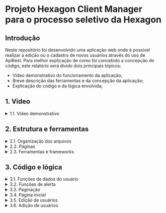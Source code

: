 # Projeto Hexagon Client Manager para o processo seletivo da Hexagon

## Introdução

Neste repositório foi desenvolvido uma aplicação web onde é possível realizar a edição ou o cadastro de novos usuários através do uso de ApiRest. Para melhor explicação de como foi concebido a concepção do código, este relatório será divido dois principais tópicos:

* Vídeo demonstrativo do funcionamento da aplicação;
* Breve descrição das ferramentas e da concepção da aplicação;
* Explicação do código e da lógica envolvida;

## 1. Video

<details>
  <summary>1.1. Vídeo demonstrativo</summary><br />
    [![Assistir o vídeo](https://w7.pngwing.com/pngs/467/458/png-transparent-video-player-play-together-angle-text-photography-thumbnail.png)]      (https://clipchamp.com/watch/WcTxfhf6NcR)        
</details>

## 2. Estrutura e ferramentas
  
  <details>
    <summary>2.1. Organização dos arquivos</summary><br/>
    Para facilitar a leitura e otimização de funções, o código possui uma pasta principal onde se encontram todos os arquivos Javascript chamada <strong>src</strong>. Dentro desta existem os seguintes diretórios:
  
* <strong>functions</strong> - Dentro desta pasta existem arquivos com as funções usadas em todas as páginas da aplicação, ou seja, funções globais;
* <strong>component</strong> - Dentro desta pasta temos os componentes que irão ser renderizados em cada página da aplicação feita em React.js;
* <strong>pages</strong> - Dentro desta pasta temos as páginas da aplicação que renderizam os componentes dependendo do caminho que estamos (/edit, /home, etc)
  </details>
  
  <details>
    <summary>2.2. Páginas</summary><br/>
    A aplicação possui duas páginas principais, Main, página principal onde é mostrada ao usuário as informações dos clientes recuperados da API e a página de gerenciamento de usuários, podendo ser tanto para edição ou adição, dependendo do tipo de parâmetro que irá receber.
  </details>

  <details>
    <summary>2.3. Ferramentas e frameworks</summary><br/>
    O framework Bootstrap foi usado para realizar a estilização de todos os botões (confirmação, deletar, etc), campos de input (texto e select) e para a paginação. Para a criação de um site que terá a API contendo os usuários, a ferramenta json server foi necessária. Criando a pasta <strong>db</strong> no diretório principal da aplicação, e, dentro dela, o arquivo db.json, podemos inicializar uma API vazia ou não. No caso desta aplicação, já foi pré criado alguns usuários para facilitar alguns testes.<br/>
  Para realizar as requisições à API, foi optado o uso do Axios. Com ele é possível realizar a atualização de usuário da API, a remoção e a adição através dos comandos GET, DELETE, PUT e POST. Por fim, para o envio de avisos foi utilizado o SweetAlert2. Com ele é possível criar janelas de confirmação, erros já pré definidas, podendo alterar a mensagem, as opções e o que será feito após seu aviso.
  </details>

## 3. Código e lógica

  <details>
    <summary>3.1. Funções de dados do usuário</summary><br/>
    De modo a melhorar o uso das funções de recuperar dados de usuários, todas as funções relativas a esta funcionalidade estão no diretório src/functions/userManager.js.
		Neste arquivos podemos editar a URL de origem da API para que a ferramenta Axios possa trabalhar com os dados. Se quisermos ler os usuários da API, usamos a função getUsers() que chama a função Axios.get e retorna um Array de Objetos com todos os dados dos clientes (nome, email, etc).<br/> 
		Para deletarmos um usuários utilizamos a função deleteUser(id). Passando o id do usuário o Axios irá executar a função Axios.delete e remover o usuário da API.<br/>
		Para atualizar um cliente, usamos a função updateUser(id, data), onde id é o id do cliente que queremos atualizar e data as informações que queremos atualizar, onde esta se encontra em forma de objeto.<br/>
		Por último, temos a função addUser(data) que recebe um objeto com as informações do usuário a ser adicionado e chama a função Axios.post para adicioná-lo na API.
  </details>

  <details>
    <summary>3.2. Funções de alerta</summary><br/>
		Para ajudar visualmente o usuário da aplicação, existem dois tipos de função que irão mostrar na tela uma mensagem que se encontram em src/functions/alert.js. A alertMessage(message, action) recebe uma mensagem para mostrar ao usuário e uma action, deletar, adicionar, atualizar. Este alerta também mostra duas opções de confirmar ou cancelar, caso o usuário confirme é retornada a mensagem de 'success', caso contrário, 'cancel'.<br/>
		A segunda função é a formError(), usado para exibir uma mensagem de erro caso o usuário esqueça de preencher algum campo quando tiver adicionando ou editando um usuário.
  </details>

  <details>
    <summary>3.3. Paginação</summary><br/>
		A lógica de como é feita a paginação pode ser vista no arquivo src/functions/pagination.js. A principal função é a createPagination. Ela recebe como parâmetros um array com os usuários, a quantidade de usuários a ser mostrado por página, a página atual da paginação em que o usuário se encontra e uma função que é adicionada no onClick de cada botão de paginação.<br/>
		Primeiro essa função chama a setMaxPages que passando os parâmetros array de usuários e usuários por página, calcula quantas páginas devem existir. Dividindo o tamanho do array pelo número de usuários pos página e, com este resultado, fazendo um Math.ceil, conseguimos este valor. Por exemplo: caso o número de usuários por página seja 5, e eu tenha 6 usuários, o Math.ceil irá arredondar o valor para cima retornando 2 páginas.<br/>
		Após termos este valor, a função createPagination irá verificar se serão exibidas mais de 3 páginas, pois, por padrão a aplicação apenas mostra 3 páginas de paginação, por exemplo (1, 2, 3) ou (3, 4, 5). Caso o usuário esteja na primeira página e só exista uma página, será criado dinamicamente apenas um botão, caso esteja na primeira página e exista 20 páginas, serão criadas 3 botões (1, 2, 3).<br/>
		A função que foi passada como parâmetro será chamada no evento de clique da página escolhida pelo usuário. Esta função irá alterar o estado do componente chamado currentPage e recarregar a função createPagination, porém, dessa vez, passando a nova página atual como parâmetro. Assim, caso esteja na página 2 irão ser mostrados os botões (1, 2, 3), na página 5 (4, 5, 6), e assim por diante.
  </details>

  <details>
    <summary>3.4. Página inicial</summary><br/>
    Ao iniciarmos a página, o React.js verificará qual o caminho da URL que o usuário se encontra. Como ele está na página principal, irá renderizar a página Home ('/'). Nesta página é chamada a função componentDidMouth() para fazer o carregamento da API através da função getUsers e salvar o resultado no estado users.<br/>
		Para o filtro de busca, são renderizados 4 inputs com as informações nome, cpf, cidade e usuários por página, e, cada vez que o usuário altera alguns destes campos a função handleChange é chamada e atualiza o estado de cada um dos filtros. Com esta atualização, antes de ser renderizado os usuários, a função filterUsers é chamada, recebendo o array de usuários, e, caso um dos estados de filtro seja diferente de undefined (usuário escreveu algo), é realizado um array.filter para definir o novo array de usuários a ser mostrado.<br/>
		Após este filtro, o componente UserTable é renderizado, recebendo como props o array de usuários. Este componente renderiza uma lista dinamicamente, dependendo de quantos usuários foram passados. A lista possui as informações de cada usuário e dois botões, Excluir e Editar. O botão excluir recebe a função onClick handleDelete que exibe um mensagem se realmente deseja remover o usuário com as opções sim e cancel, caso confirme a função deleteUser é chamada e o usuário é deletado. O botão edit transfere a página para o link ('/edit/id_do_usuário') para realizar as modificações.<br/>
		O botão adicionar que se encontra no canto superior direito da tabela, redireciona a pessoa para o link ('/add') onde é possível adicionar novos usuários.
		Por último, a paginação é renderizada abaixo da lista (sua explicação pode ser vista no item 3.3)
		</details>

  <details>
    <summary>3.5. Edição de usuários</summary><br/>
			Ao clicar no botão editar de um usuário, a aplicação é redirecionada para a página ('/dit/id_do_usuario'). Nesta página temos todos os campos de informação já preenchidos através do componentDidMount() que chama a função de getUsers e find neste array para achar o usuário com o id necessário e alterar o estado da aplicação com as informações recebidas. Ao preencher qualquer input, a função handleChange é chamada, a qual altera o estado da aaplicação.<br/>
			Caso a pessoa clique em Salvar, a função alertMessage irá ser chamada mostrando um aviso com as opções de prosseguir ou não. Caso prossiga, a função retorna 'success' e a função updateUser é chamada atualizando os dados e redirecionando a aplicação para a página home.<br/>
			Caso a pessoa esqueça de preencher qualquer campo, a função formError é chamada exibindo uma mensagem de erro alertando que todos os campos precisam ser preenchidos.
		</details>

  <details>
    <summary>3.6. Adição de usuários</summary><br/>
			A página de adição utiliza os mesmos métodos da de edição, pois foi utilizado o mesmo componente. Porém existem algumas mudanças. Como não há informações prévias de usuário, os estados são carregados como uma string vazia, sendo alterados a medida que o usuário preenche os campos. A mensagem de confirmação é alterada para se realmente deseja adicionar um usuário e na confirmação é a chamada a função addUser para adicionar na API.
		</details>		

